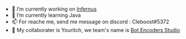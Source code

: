 - 🔭 I’m currently working on <a href="https://discord.gg/naJTnTFSmC">Infernus</a>
- 🌱 I’m currently learning Java
- 📫 For reache me, send me message on discord : Cleboost#5372
- 👯 My collaborater is Youritch, we team's name is <a href="https://discord.gg/243tk7k76v">Bot Encoders Studio</a>
